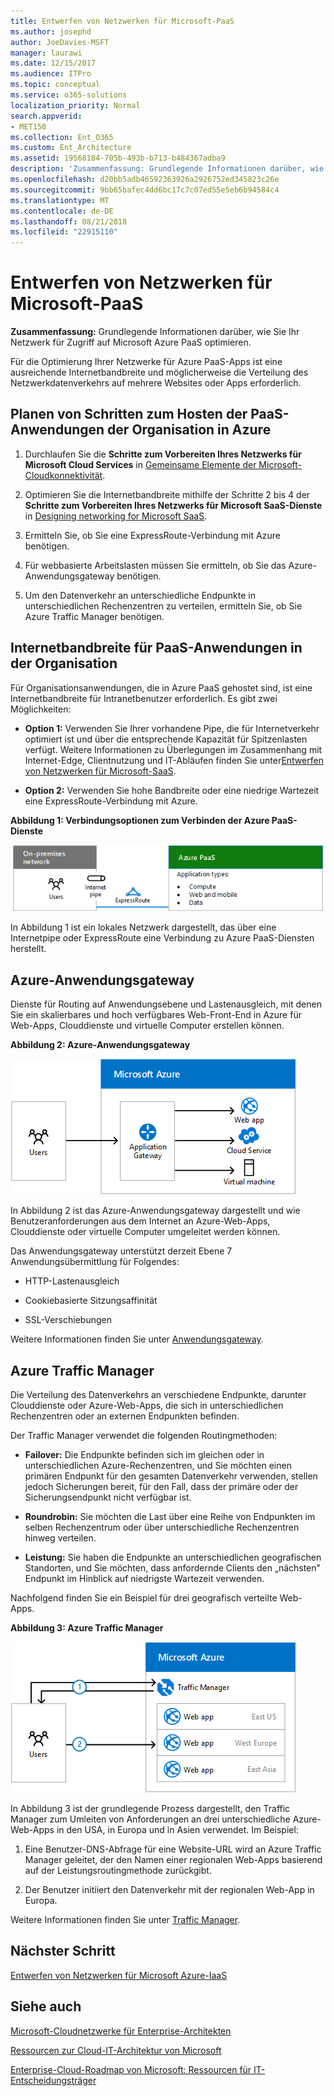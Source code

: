 ```yaml
---
title: Entwerfen von Netzwerken für Microsoft-PaaS
ms.author: josephd
author: JoeDavies-MSFT
manager: laurawi
ms.date: 12/15/2017
ms.audience: ITPro
ms.topic: conceptual
ms.service: o365-solutions
localization_priority: Normal
search.appverid:
- MET150
ms.collection: Ent_O365
ms.custom: Ent_Architecture
ms.assetid: 19568184-705b-493b-b713-b484367adba9
description: 'Zusammenfassung: Grundlegende Informationen darüber, wie Sie Ihr Netzwerk für Zugriff auf Microsoft Azure PaaS optimieren.'
ms.openlocfilehash: d20bb5adb46592363926a2926752ed345823c26e
ms.sourcegitcommit: 9bb65bafec4dd6bc17c7c07ed55e5eb6b94584c4
ms.translationtype: MT
ms.contentlocale: de-DE
ms.lasthandoff: 08/21/2018
ms.locfileid: "22915110"
---
```

# <a name="designing-networking-for-microsoft-azure-paas"></a>Entwerfen von Netzwerken für Microsoft-PaaS

 **Zusammenfassung:** Grundlegende Informationen darüber, wie Sie Ihr Netzwerk für Zugriff auf Microsoft Azure PaaS optimieren.
  
Für die Optimierung Ihrer Netzwerke für Azure PaaS-Apps ist eine ausreichende Internetbandbreite und möglicherweise die Verteilung des Netzwerkdatenverkehrs auf mehrere Websites oder Apps erforderlich.
  
## <a name="planning-steps-for-hosting-organization-paas-applications-in-azure"></a>Planen von Schritten zum Hosten der PaaS-Anwendungen der Organisation in Azure

1. Durchlaufen Sie die **Schritte zum Vorbereiten Ihres Netzwerks für Microsoft Cloud Services** in [Gemeinsame Elemente der Microsoft-Cloudkonnektivität](common-elements-of-microsoft-cloud-connectivity.md).
    
2. Optimieren Sie die Internetbandbreite mithilfe der Schritte 2 bis 4 der **Schritte zum Vorbereiten Ihres Netzwerks für Microsoft SaaS-Dienste** in [Designing networking for Microsoft SaaS](designing-networking-for-microsoft-saas.md).
    
3. Ermitteln Sie, ob Sie eine ExpressRoute-Verbindung mit Azure benötigen.
    
4. Für webbasierte Arbeitslasten müssen Sie ermitteln, ob Sie das Azure-Anwendungsgateway benötigen.
    
5. Um den Datenverkehr an unterschiedliche Endpunkte in unterschiedlichen Rechenzentren zu verteilen, ermitteln Sie, ob Sie Azure Traffic Manager benötigen.
    
## <a name="internet-bandwidth-for-organization-paas-applications"></a>Internetbandbreite für PaaS-Anwendungen in der Organisation

Für Organisationsanwendungen, die in Azure PaaS gehostet sind, ist eine Internetbandbreite für Intranetbenutzer erforderlich. Es gibt zwei Möglichkeiten:
  
- **Option 1:** Verwenden Sie Ihrer vorhandene Pipe, die für Internetverkehr optimiert ist und über die entsprechende Kapazität für Spitzenlasten verfügt. Weitere Informationen zu Überlegungen im Zusammenhang mit Internet-Edge, Clientnutzung und IT-Abläufen finden Sie unter[Entwerfen von Netzwerken für Microsoft-SaaS](designing-networking-for-microsoft-saas.md).
    
- **Option 2:** Verwenden Sie hohe Bandbreite oder eine niedrige Wartezeit eine ExpressRoute-Verbindung mit Azure.
    
**Abbildung 1: Verbindungsoptionen zum Verbinden der Azure PaaS-Dienste**

![Abbildung 1: Verbindungsoptionen für Azure PaaS-Dienste](media/Network-Poster/PaaS1.png)
  
In Abbildung 1 ist ein lokales Netzwerk dargestellt, das über eine Internetpipe oder ExpressRoute eine Verbindung zu Azure PaaS-Diensten herstellt.
  
## <a name="azure-application-gateway"></a>Azure-Anwendungsgateway

Dienste für Routing auf Anwendungsebene und Lastenausgleich, mit denen Sie ein skalierbares und hoch verfügbares Web-Front-End in Azure für Web-Apps, Clouddienste und virtuelle Computer erstellen können. 
  
**Abbildung 2: Azure-Anwendungsgateway**

![Abbildung 2: Azure-Anwendungsgatewaydienst](media/Network-Poster/PaaS2.png)
  
In Abbildung 2 ist das Azure-Anwendungsgateway dargestellt und wie Benutzeranforderungen aus dem Internet an Azure-Web-Apps, Clouddienste oder virtuelle Computer umgeleitet werden können.
  
Das Anwendungsgateway unterstützt derzeit Ebene 7 Anwendungsübermittlung für Folgendes:
  
- HTTP-Lastenausgleich
    
- Cookiebasierte Sitzungsaffinität
    
- SSL-Verschiebungen
    
Weitere Informationen finden Sie unter [Anwendungsgateway](https://docs.microsoft.com/azure/application-gateway/application-gateway-introduction).
  
## <a name="azure-traffic-manager"></a>Azure Traffic Manager

Die Verteilung des Datenverkehrs an verschiedene Endpunkte, darunter Clouddienste oder Azure-Web-Apps, die sich in unterschiedlichen Rechenzentren oder an externen Endpunkten befinden.
  
Der Traffic Manager verwendet die folgenden Routingmethoden:
  
- **Failover:** Die Endpunkte befinden sich im gleichen oder in unterschiedlichen Azure-Rechenzentren, und Sie möchten einen primären Endpunkt für den gesamten Datenverkehr verwenden, stellen jedoch Sicherungen bereit, für den Fall, dass der primäre oder der Sicherungsendpunkt nicht verfügbar ist.
    
- **Roundrobin:** Sie möchten die Last über eine Reihe von Endpunkten im selben Rechenzentrum oder über unterschiedliche Rechenzentren hinweg verteilen.
    
- **Leistung:** Sie haben die Endpunkte an unterschiedlichen geografischen Standorten, und Sie möchten, dass anfordernde Clients den „nächsten" Endpunkt im Hinblick auf niedrigste Wartezeit verwenden.
    
Nachfolgend finden Sie ein Beispiel für drei geografisch verteilte Web-Apps.
  
**Abbildung 3: Azure Traffic Manager**

![Abbildung 3: Azure Traffic Manager](media/Network-Poster/PaaS3.png)
  
In Abbildung 3 ist der grundlegende Prozess dargestellt, den Traffic Manager zum Umleiten von Anforderungen an drei unterschiedliche Azure-Web-Apps in den USA, in Europa und in Asien verwendet. Im Beispiel:
  
1. Eine Benutzer-DNS-Abfrage für eine Website-URL wird an Azure Traffic Manager geleitet, der den Namen einer regionalen Web-Apps basierend auf der Leistungsroutingmethode zurückgibt.
    
2. Der Benutzer initiiert den Datenverkehr mit der regionalen Web-App in Europa.
    
Weitere Informationen finden Sie unter [Traffic Manager](https://docs.microsoft.com/azure/traffic-manager/traffic-manager-overview).

## <a name="next-step"></a>Nächster Schritt

[Entwerfen von Netzwerken für Microsoft Azure-IaaS](designing-networking-for-microsoft-azure-iaas.md)
 
## <a name="see-also"></a>Siehe auch

[Microsoft-Cloudnetzwerke für Enterprise-Architekten](microsoft-cloud-networking-for-enterprise-architects.md)
  
[Ressourcen zur Cloud-IT-Architektur von Microsoft](microsoft-cloud-it-architecture-resources.md)

[Enterprise-Cloud-Roadmap von Microsoft: Ressourcen für IT-Entscheidungsträger](https://sway.com/FJ2xsyWtkJc2taRD)



